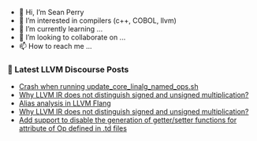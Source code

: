 - 👋 Hi, I’m Sean Perry
- 👀 I’m interested in compilers (c++, COBOL, llvm)
- 🌱 I’m currently learning ...
- 💞️ I’m looking to collaborate on ...
- 📫 How to reach me ...

<!---
s66perry/s66perry is a ✨ special ✨ repository because its `README.md` (this file) appears on your GitHub profile.
You can click the Preview link to take a look at your changes.
--->
### 📕 Latest LLVM Discourse Posts

<!-- DISCOURSE-LLVM:START -->
- [Crash when running update_core_linalg_named_ops.sh](https://discourse.llvm.org/t/crash-when-running-update-core-linalg-named-ops-sh/66115#post_1)
- [Why LLVM IR does not distinguish signed and unsigned multiplication?](https://discourse.llvm.org/t/why-llvm-ir-does-not-distinguish-signed-and-unsigned-multiplication/66113#post_2)
- [Alias analysis in LLVM Flang](https://discourse.llvm.org/t/alias-analysis-in-llvm-flang/62639?page=2#post_33)
- [Why LLVM IR does not distinguish signed and unsigned multiplication?](https://discourse.llvm.org/t/why-llvm-ir-does-not-distinguish-signed-and-unsigned-multiplication/66113#post_1)
- [Add support to disable the generation of getter/setter functions for attribute of Op defined in .td files](https://discourse.llvm.org/t/add-support-to-disable-the-generation-of-getter-setter-functions-for-attribute-of-op-defined-in-td-files/66110#post_3)
<!-- DISCOURSE-LLVM:END -->
